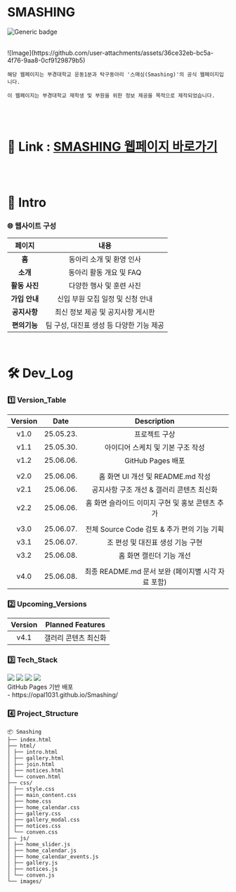 # SMASHING

![Generic badge](https://img.shields.io/badge/version-4.0-green.svg)

<br>
![Image](https://github.com/user-attachments/assets/36ce32eb-bc5a-4f76-9aa8-0cf9129879b5)
<br>


```
해당 웹페이지는 부경대학교 운동1분과 탁구동아리 '스매싱(Smashing)'의 공식 웹페이지입니다.

이 웹페이지는 부경대학교 재학생 및 부원을 위한 정보 제공을 목적으로 제작되었습니다.
```

<br><br>

# 🔗 Link : [SMASHING 웹페이지 바로가기](https://opal1031.github.io/Smashing/)

<br><br>

# 📘 Intro

### 🌐 웹사이트 구성
|페이지|내용|
|:--:|:--:|
|**홈**|동아리 소개 및 환영 인사|
|**소개**|동아리 활동 개요 및 FAQ|
|**활동 사진**|다양한 행사 및 훈련 사진|
|**가입 안내**|신입 부원 모집 일정 및 신청 안내|
|**공지사항**|최신 정보 제공 및 공지사항 게시판|
|**편의기능**|팀 구성, 대진표 생성 등 다양한 기능 제공|

<br>

# 🛠️ Dev_Log

### 1️⃣ Version_Table
|Version|Date|Description|
|:--:|:--:|:--:|
|v1.0|25.05.23.|프로젝트 구상|
|v1.1|25.05.30.|아이디어 스케치 및 기본 구조 작성|
|v1.2|25.06.06.|GitHub Pages 배포|
||||
|v2.0|25.06.06.|홈 화면 UI 개선 및 README.md 작성|
|v2.1|25.06.06.|공지사항 구조 개선 & 갤러리 콘텐츠 최신화|
|v2.2|25.06.06.|홈 화면 슬라이드 이미지 구현 및 홍보 콘텐츠 추가|
||||
|v3.0|25.06.07.|전체 Source Code 검토 & 추가 편의 기능 기획|
|v3.1|25.06.07.|조 편성 및 대진표 생성 기능 구현|
|v3.2|25.06.08.|홈 화면 캘린더 기능 개선|
||||
|v4.0|25.06.08.|최종 README.md 문서 보완 (페이지별 시각 자료 포함)|

### 2️⃣ Upcoming_Versions
|Version|Planned Features|
|:--:|:--:|
|v4.1|갤러리 콘텐츠 최신화|


### 3️⃣ Tech_Stack
<span>
    <img src = "https://img.shields.io/badge/HTML5-E34F26?style=flat&logo=HTML5&logoColor=white">
    <img src = "https://img.shields.io/badge/CSS3-1572B6?style=flat&logo=CSS3&logoColor=white">
    <img src = "https://img.shields.io/badge/JavaScript-F7DF1E?style=flat&logo=JavaScript&logoColor=white">
    <img src = "https://img.shields.io/badge/GitHub-181717?style=flat&logo=Github&logoColor=white">
</span><br>
GitHub Pages 기반 배포<br>
- https://opal1031.github.io/Smashing/

### 4️⃣ Project_Structure
```plaintext
📦 Smashing
├── index.html
├── html/
│ ├── intro.html
│ ├── gallery.html
│ ├── join.html
│ ├── notices.html
│ └── conven.html
├── css/
│ ├── style.css
│ ├── main_content.css
│ ├── home.css
│ ├── home_calendar.css
│ ├── gallery.css
│ ├── gallery_modal.css
│ ├── notices.css
│ └── conven.css
├── js/
│ ├── home_slider.js
│ ├── home_calendar.js
│ ├── home_calendar_events.js
│ ├── gallery.js
│ ├── notices.js
│ └── conven.js
└── images/
```